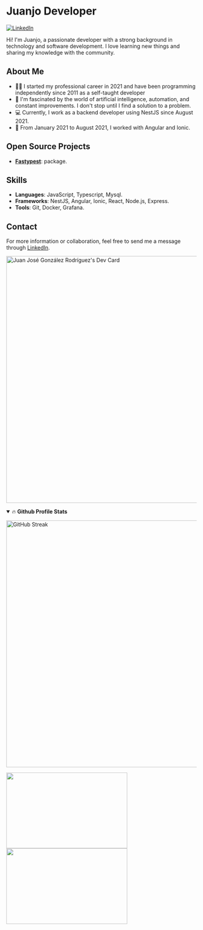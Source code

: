 # Juanjo Developer

[![LinkedIn](https://img.shields.io/badge/LinkedIn-0077B5?style=for-the-badge&logo=linkedin&logoColor=white)](https://www.linkedin.com/in/juanjodeveloper/)

Hi! I'm Juanjo, a passionate developer with a strong background in technology and software development. I love learning new things and sharing my knowledge with the community.

## About Me
- 👨‍💻 I started my professional career in 2021 and have been programming independently since 2011 as a self-taught developer
- 🤖 I'm fascinated by the world of artificial intelligence, automation, and constant improvements. I don't stop until I find a solution to a problem.
- 💻 Currently, I work as a backend developer using NestJS since August 2021.
- 🚀 From January 2021 to August 2021, I worked with Angular and Ionic.

## Open Source Projects
- [**Fastypest**](https://github.com/juanjoGonDev/fastypest): package.

## Skills
- **Languages**: JavaScript, Typescript, Mysql.
- **Frameworks**: NestJS, Angular, Ionic, React, Node.js, Express.
- **Tools**: Git, Docker, Grafana.

## Contact
For more information or collaboration, feel free to send me a message through [LinkedIn](https://www.linkedin.com/in/juanjodeveloper/).

<p>
  <a href="https://app.daily.dev/juanjogondev"><img src="https://api.daily.dev/devcards/v2/rDpWq0E4ZyRejj5IFc7pc.png?type=wide&r=1jh" width="652" alt="Juan José González Rodríguez's Dev Card"/></a>
</p>
<details open="">
  <summary>🔥 <b>Github Profile Stats</b></summary>
  <p>
    <a href="https://git.io/streak-stats">
      <img width="652" align="center" src="https://streak-stats.demolab.com?user=juanjoGonDev&theme=dark&hide_border=true&card_width=652" alt="GitHub Streak" />
    </a>
  </p>
  <a href="https://github.com/anuraghazra/github-readme-stats">
    <img height=200 width="320" align="center" src="https://denvercoder1-github-readme-stats.vercel.app/api/?username=juanjoGonDev&theme=vision-friendly-dark&show=reviews,discussions_started,discussions_answered&show_icons=true&include_all_commits=true&count_private=true&hide_border=true" />
  </a>
  <a href="https://github.com/anuraghazra/convoychat">
    <img height=200 width="320" align="center" src="https://github-readme-stats.vercel.app/api/top-langs/?username=juanjoGonDev&langs_count=8&layout=compact&theme=vision-friendly-dark&hide_border=true" />
  </a>
</details>

